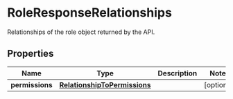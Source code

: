 # RoleResponseRelationships

Relationships of the role object returned by the API.

## Properties

| Name            | Type                                                          | Description | Notes      |
| --------------- | ------------------------------------------------------------- | ----------- | ---------- |
| **permissions** | [**RelationshipToPermissions**](RelationshipToPermissions.md) |             | [optional] |
